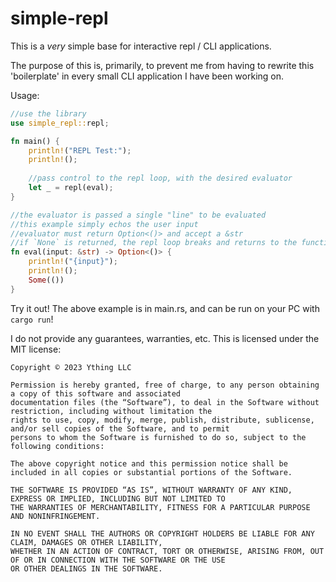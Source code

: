 # simple-repl

This is a *very* simple base for interactive repl / CLI applications.

The purpose of this is, primarily, to prevent me from having to rewrite this 'boilerplate' in every small CLI 
application I have been working on. 

Usage:

```rust
//use the library
use simple_repl::repl;

fn main() {
    println!("REPL Test:");
    println!();
    
    //pass control to the repl loop, with the desired evaluator
    let _ = repl(eval);
}

//the evaluator is passed a single "line" to be evaluated
//this example simply echos the user input
//evaluator must return Option<()> and accept a &str
//if `None` is returned, the repl loop breaks and returns to the function which called it
fn eval(input: &str) -> Option<()> {
    println!("{input}");
    println!();
    Some(())
}
```

Try it out! The above example is in main.rs, and can be run on your PC with `cargo run`!




I do not provide any guarantees, warranties, etc. This is licensed under the MIT license:

```
Copyright © 2023 Ything LLC 

Permission is hereby granted, free of charge, to any person obtaining a copy of this software and associated
documentation files (the “Software”), to deal in the Software without restriction, including without limitation the 
rights to use, copy, modify, merge, publish, distribute, sublicense, and/or sell copies of the Software, and to permit
persons to whom the Software is furnished to do so, subject to the following conditions:

The above copyright notice and this permission notice shall be included in all copies or substantial portions of the Software.

THE SOFTWARE IS PROVIDED “AS IS”, WITHOUT WARRANTY OF ANY KIND, EXPRESS OR IMPLIED, INCLUDING BUT NOT LIMITED TO 
THE WARRANTIES OF MERCHANTABILITY, FITNESS FOR A PARTICULAR PURPOSE AND NONINFRINGEMENT. 

IN NO EVENT SHALL THE AUTHORS OR COPYRIGHT HOLDERS BE LIABLE FOR ANY CLAIM, DAMAGES OR OTHER LIABILITY, 
WHETHER IN AN ACTION OF CONTRACT, TORT OR OTHERWISE, ARISING FROM, OUT OF OR IN CONNECTION WITH THE SOFTWARE OR THE USE
OR OTHER DEALINGS IN THE SOFTWARE.
```